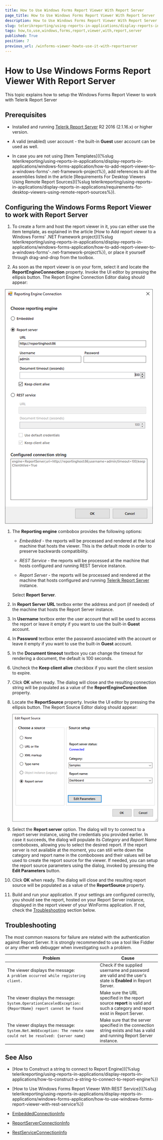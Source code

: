 ```yaml
---
title: How to Use Windows Forms Report Viewer With Report Server
page_title: How to Use Windows Forms Report Viewer With Report Server 
description: How to Use Windows Forms Report Viewer With Report Server
slug: telerikreporting/using-reports-in-applications/display-reports-in-applications/windows-forms-application/how-to-use-windows-forms-report-viewer-with-report-server
tags: how,to,use,windows,forms,report,viewer,with,report,server
published: True
position: 7
previous_url: /winforms-viewer-howto-use-it-with-reportserver
---
```


# How to Use Windows Forms Report Viewer With Report Server

This topic explains how to setup the Windows Forms Report Viewer to work with Telerik Report Server

## Prerequisites

* Installed and running [Telerik Report Server](http://docs.telerik.com/report-server/introduction) R2 2016 (2.1.16.x) or higher version. 

* A valid (enabled) user account - the built-in __Guest__ user account can be used as well. 

* In case you are not using [Item Templates]({%slug telerikreporting/using-reports-in-applications/display-reports-in-applications/windows-forms-application/how-to-add-report-viewer-to-a-windows-forms'-.net-framework-project%}), add references to all the assemblies listed in the article [Requirements For Desktop Viewers Using Remote Report Sources]({%slug telerikreporting/using-reports-in-applications/display-reports-in-applications/requirements-for-desktop-viewers-using-remote-report-sources%}). 

## Configuring the Windows Forms Report Viewer to work with Report Server

1. To create a form and host the report viewer in it, you can either use the item template, as explained in the article [How to Add report viewer to a Windows Forms' .NET Framework project]({%slug telerikreporting/using-reports-in-applications/display-reports-in-applications/windows-forms-application/how-to-add-report-viewer-to-a-windows-forms'-.net-framework-project%}), or place it yourself through drag-and-drop from the toolbox. 

1. As soon as the report viewer is on your form, select it and locate the __ReportEngineConnection__ property. Invoke the UI editor by pressing the ellipsis button. The Report Engine Connection Editor dialog should appear: 

  ![Winforms Connection Editor](images/WinformsConnectionEditor.png)

1. The __Reporting engine__ combobox provides the following options: 

   + *Embedded* - the reports will be processed and rendered at the local machine that hosts the viewer. This is the default mode in order to preserve backwards compatibility. 

   + *REST Service* - the reports will be processed at the machine that hosts configured and running REST Service instance. 

   + *Report Server* - the reports will be processed and rendered at the machine that hosts configured and running [Telerik Report Server](http://docs.telerik.com/report-server/introduction) instance. 
   
   Select __Report Server__. 

1. In __Report Server URL__ textbox enter the address and port (if needed) of the machine that hosts the Report Server instance. 

1. In __Username__ textbox enter the user account that will be used to access the report or leave it empty if you want to use the built-in __Guest__ account. 

1. In __Password__ textbox enter the password associated with the account or leave it empty if you want to use the built-in __Guest__ account. 

1. In the __Document timeout__ textbox you can change the timeout for rendering a document, the default is 100 seconds. 

1. Uncheck the __Keep client alive__ checkbox if you want the client session to expire. 

1. Click __OK__ when ready. The dialog will close and the resulting connection string will be populated as a value of the __ReportEngineConnection__ property. 

1. Locate the __ReportSource__ property. Invoke the UI editor by pressing the ellipsis button. The Report Source Editor dialog should appear: 

   ![Winforms Report Source Editor](images/WinformsReportSourceEditor.png)

1. Select the __Report server__ option. The dialog will try to connect to a report server instance, using the credentials you provided earlier. In case it succeeds, the dialog will populate its *Category* and *Report Name* comboboxes, allowing you to select the desired report. If the report server is not available at the moment, you can still write down the category and report name in the comboboxes and their values will be used to create the report source for the viewer. If needed, you can setup the report source parameters using the dialog, invoked by pressing the __Edit Parameters__ button. 

1. Click __OK__ when ready. The dialog will close and the resulting report source will be populated as a value of the __ReportSource__ property. 

1. Build and run your application. If your settings are configured correctly, you should see the report, hosted on your Report Server instance, displayed in the report viewer of your WinForms application. If not, check the [Troubleshooting](#Troubleshooting) section below. 

## Troubleshooting

The most common reasons for failure are related with the authentication against Report Server. It is strongly recommended to use a tool like Fiddler or any other web debugger when investigating such a problem. 

| Problem | Cause |
| ------ | ------ |
|The viewer displays the message:<br />`A problem occurred while registering client.`|Check if the supplied username and password are valid and the user's state is __Enabled__ in Report Server.|
|The viewer displays the message:<br />`System.OperationCanceledException: {ReportName} report cannot be found`|Make sure the URL specified in the report source __report__ is valid and such a category and report exist in Report Server.|
|The viewer displays the message:<br />`System.Net.WebException: The remote name could not be resolved: {server name}`|Make sure that the server specified in the connection string exists and has a valid and running Report Server instance.|

## See Also

* [How to Construct a string to connect to Report Engine]({%slug telerikreporting/using-reports-in-applications/display-reports-in-applications/how-to-construct-a-string-to-connect-to-report-engine%})

* [How to Use Windows Forms Report Viewer With REST Service]({%slug telerikreporting/using-reports-in-applications/display-reports-in-applications/windows-forms-application/how-to-use-windows-forms-report-viewer-with-rest-service%}) 

* [EmbeddedConnectionInfo](/reporting/api/Telerik.ReportViewer.Common.EmbeddedConnectionInfo)  

* [ReportServerConnectionInfo](/reporting/api/Telerik.ReportViewer.Common.ReportServerConnectionInfo)  

* [RestServiceConnectionInfo](/reporting/api/Telerik.ReportViewer.Common.RestServiceConnectionInfo)
